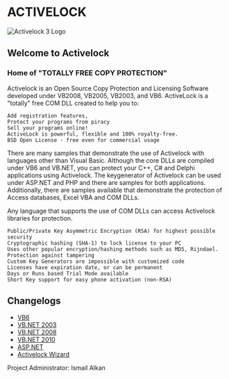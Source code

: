 # ACTIVELOCK
![Activelock 3 Logo](Images/Activelock_Logo1.JPG)
## Welcome to Activelock
### Home of "TOTALLY FREE COPY PROTECTION"

Activelock is an Open Source Copy Protection and Licensing Software developed under
VB2008, VB2005, VB2003, and VB6.
ActiveLock is a "totally" free COM DLL created to help you to:

    Add registration features,
    Protect your programs from piracy
    Sell your programs online!
    ActiveLock is powerful, flexible and 100% royalty-free.
    BSD Open License - free even for commercial usage

There are many samples that demonstrate the use of Activelock with languages other than Visual Basic. Although the core DLLs are compiled under VB6 and VB.NET, you can protect your C++, C# and Delphi applications using Activelock. The keygenerator of Activelock can be used under ASP.NET and PHP and there are samples for both applications. Additionally, there are samples available that demonstrate the protection of Access databases, Excel VBA and COM DLLs.

Any language that supports the use of COM DLLs can access Activelock libraries for protection.

    Public/Private Key Asymmetric Encryption (RSA) for highest possible security
    Cryptographic hashing (SHA-1) to lock license to your PC
    Uses other popular encryption/hashing methods such as MD5, Rijndael.
    Protection against tampering
    Custom Key Generators are impossible with customized code
    Licenses have expiration date, or can be permanent
    Days or Runs based Trial Mode available
    Short Key support for easy phone activation (non-RSA) 


## Changelogs
* [VB6](ChangeLog/VB6_ChangeLog.txt)
* [VB.NET 2003](ChangeLog/VB_NET2003_ChangeLog.txt)
* [VB.NET 2008](ChangeLog/VB_NET2008_ChangeLog.txt)
* [VB.NET 2010](ChangeLog/VB_NET2010_ChangeLog.txt)
* [ASP.NET](ChangeLog/ASP_NETAlugen2005_ChangeLog.txt)
* [Activelock Wizard](ChangeLog/Activelock_Wizard_ChangeLog.txt)

Project Administrator: Ismail Alkan 
